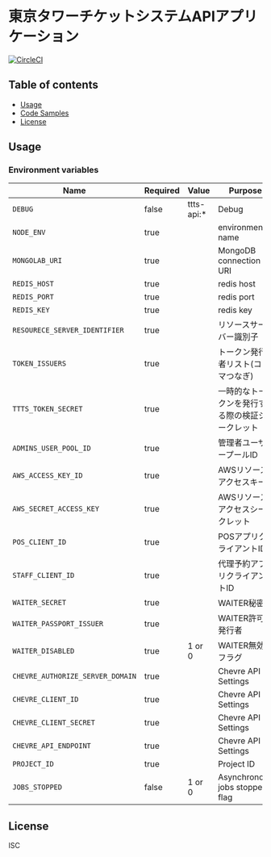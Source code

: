 # 東京タワーチケットシステムAPIアプリケーション

[![CircleCI](https://circleci.com/gh/tokyo-tower/api.svg?style=svg)](https://circleci.com/gh/tokyo-tower/api)

## Table of contents

* [Usage](#usage)
* [Code Samples](#code-samples)
* [License](#license)

## Usage

### Environment variables

| Name                             | Required | Value      | Purpose                                        |
| -------------------------------- | -------- | ---------- | ---------------------------------------------- |
| `DEBUG`                          | false    | ttts-api:* | Debug                                          |
| `NODE_ENV`                       | true     |            | environment name                               |
| `MONGOLAB_URI`                   | true     |            | MongoDB connection URI                         |
| `REDIS_HOST`                     | true     |            | redis host                                     |
| `REDIS_PORT`                     | true     |            | redis port                                     |
| `REDIS_KEY`                      | true     |            | redis key                                      |
| `RESOURECE_SERVER_IDENTIFIER`    | true     |            | リソースサーバー識別子                         |
| `TOKEN_ISSUERS`                  | true     |            | トークン発行者リスト(コンマつなぎ)             |
| `TTTS_TOKEN_SECRET`              | true     |            | 一時的なトークンを発行する際の検証シークレット |
| `ADMINS_USER_POOL_ID`            | true     |            | 管理者ユーザープールID                         |
| `AWS_ACCESS_KEY_ID`              | true     |            | AWSリソースアクセスキー                        |
| `AWS_SECRET_ACCESS_KEY`          | true     |            | AWSリソースアクセスシークレット                |
| `POS_CLIENT_ID`                  | true     |            | POSアプリクライアントID                        |
| `STAFF_CLIENT_ID`                | true     |            | 代理予約アプリクライアントID                   |
| `WAITER_SECRET`                  | true     |            | WAITER秘密鍵                                   |
| `WAITER_PASSPORT_ISSUER`         | true     |            | WAITER許可証発行者                             |
| `WAITER_DISABLED`                | true     | 1 or 0     | WAITER無効化フラグ                             |
| `CHEVRE_AUTHORIZE_SERVER_DOMAIN` | true     |            | Chevre API Settings                            |
| `CHEVRE_CLIENT_ID`               | true     |            | Chevre API Settings                            |
| `CHEVRE_CLIENT_SECRET`           | true     |            | Chevre API Settings                            |
| `CHEVRE_API_ENDPOINT`            | true     |            | Chevre API Settings                            |
| `PROJECT_ID`                     | true     |            | Project ID                                     |
| `JOBS_STOPPED`                   | false    | 1 or 0     | Asynchronous jobs stopped flag                 |

## License

ISC
